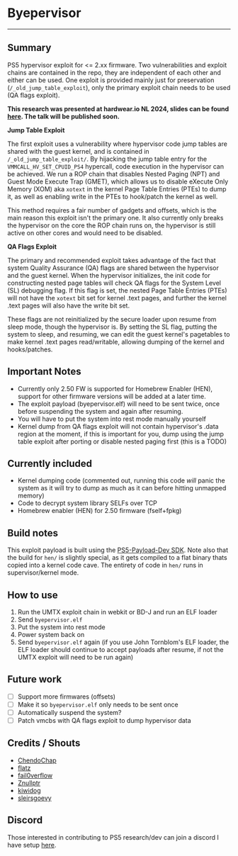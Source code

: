# Byepervisor
---
## Summary
PS5 hypervisor exploit for <= 2.xx firmware. Two vulnerabilities and exploit chains are contained in the repo, they are independent of each other and either can be used. One exploit is provided mainly just for preservation (`/_old_jump_table_exploit`), only the primary exploit chain needs to be used (QA flags exploit).

**This research was presented at hardwear.io NL 2024, slides can be found [here](https://github.com/PS5Dev/Byepervisor/blob/main/Byepervisor_%20Breaking%20PS5%20Hypervisor%20Security.pdf). The talk will be published soon.**

**Jump Table Exploit**

The first exploit uses a vulnerability where hypervisor code jump tables are shared with the guest kernel, and is contained in `/_old_jump_table_exploit/`. By hijacking the jump table entry for the `VMMCALL_HV_SET_CPUID_PS4` hypercall, code execution in the hypervisor can be achieved. We run a ROP chain that disables Nested Paging (NPT) and Guest Mode Execute Trap (GMET), which allows us to disable eXecute Only Memory (XOM) aka `xotext` in the kernel Page Table Entries (PTEs) to dump it, as well as enabling write in the PTEs to hook/patch the kernel as well.

This method requires a fair number of gadgets and offsets, which is the main reason this exploit isn't the primary one. It also currently only breaks the hypervisor on the core the ROP chain runs on, the hypervisor is still active on other cores and would need to be disabled.

**QA Flags Exploit**

The primary and recommended exploit takes advantage of the fact that system Quality Assurance (QA) flags are shared between the hypervisor and the guest kernel. When the hypervisor initializes, the init code for constructing nested page tables will check QA flags for the System Level (SL) debugging flag. If this flag is set, the nested Page Table Entries (PTEs) will not have the `xotext` bit set for kernel .text pages, and further the kernel .text pages will also have the write bit set.

These flags are not reinitialized by the secure loader upon resume from sleep mode, though the hypervisor is. By setting the SL flag, putting the system to sleep, and resuming, we can edit the guest kernel's pagetables to make kernel .text pages read/writable, allowing dumping of the kernel and hooks/patches.

## Important Notes
- Currently only 2.50 FW is supported for Homebrew Enabler (HEN), support for other firmware versions will be added at a later time.
- The exploit payload (byepervisor.elf) will need to be sent twice, once before suspending the system and again after resuming.
- You will have to put the system into rest mode manually yourself
- Kernel dump from QA flags exploit will not contain hypervisor's .data region at the moment, if this is important for you, dump using the jump table exploit after porting or disable nested paging first (this is a TODO)

## Currently included
- Kernel dumping code (commented out, running this code *will* panic the system as it will try to dump as much as it can before hitting unmapped memory)
- Code to decrypt system library SELFs over TCP
- Homebrew enabler (HEN) for 2.50 firmware (fself+fpkg)

## Build notes
This exploit payload is built using the [PS5-Payload-Dev SDK](https://github.com/ps5-payload-dev/sdk). Note also that the build for `hen/` is slightly special, as it gets compiled to a flat binary thats copied into a kernel code cave. The entirety of code in `hen/` runs in supervisor/kernel mode.

## How to use
1. Run the UMTX exploit chain in webkit or BD-J and run an ELF loader
2. Send `byepervisor.elf`
3. Put the system into rest mode
4. Power system back on
5. Send `byepervisor.elf` again (if you use John Tornblom's ELF loader, the ELF loader should continue to accept payloads after resume, if not the UMTX exploit will need to be run again)

## Future work
- [ ] Support more firmwares (offsets)
- [ ] Make it so `byepervisor.elf` only needs to be sent once
- [ ] Automatically suspend the system?
- [ ] Patch vmcbs with QA flags exploit to dump hypervisor data

## Credits / Shouts
- [ChendoChap](https://github.com/ChendoChap)
- [flatz](https://x.com/flat_z)
- [fail0verflow](https://fail0verflow.com/blog/)
- [Znullptr](https://twitter.com/Znullptr)
- [kiwidog](https://kiwidog.me/)
- [sleirsgoevy](https://x.com/sleirsgoevy)

## Discord
Those interested in contributing to PS5 research/dev can join a discord I have setup [here](https://discord.gg/kbrzGuH3F6).

